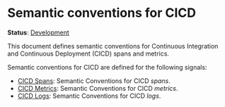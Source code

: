 <!--- Hugo front matter used to generate the website version of this page:
linkTitle: CICD
--->

# Semantic conventions for CICD

**Status**: [Development][DocumentStatus]

This document defines semantic conventions for Continuous Integration and Continuous Deployment (CICD) spans and metrics.

Semantic conventions for CICD are defined for the following signals:

* [CICD Spans](cicd-spans.md): Semantic Conventions for CICD *spans*.
* [CICD Metrics](cicd-metrics.md): Semantic Conventions for CICD *metrics*.
* [CICD Logs](cicd-logs.md): Semantic Conventions for CICD *logs*.

[DocumentStatus]: https://opentelemetry.io/docs/specs/otel/document-status
